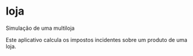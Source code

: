 # loja
Simulação de uma multiloja

Este aplicativo calcula os impostos incidentes sobre um produto de uma loja.
